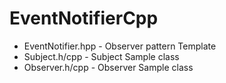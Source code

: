 # EventNotifierCpp

* EventNotifier.hpp - Observer pattern Template
* Subject.h/cpp - Subject Sample class
* Observer.h/cpp - Observer Sample class

